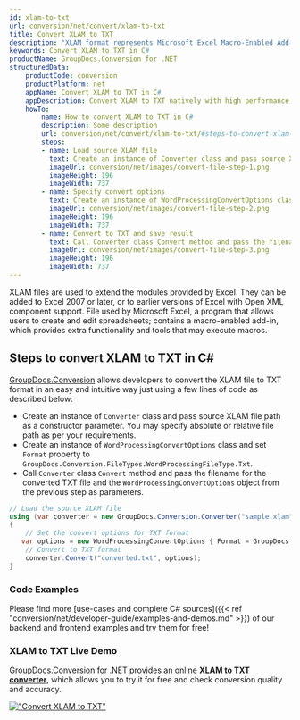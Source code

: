 ```yaml
---
id: xlam-to-txt
url: conversion/net/convert/xlam-to-txt
title: Convert XLAM to TXT
description: "XLAM format represents Microsoft Excel Macro-Enabled Add-In with .xlam extension. Learn how to convert XLAM to TXT file programmatically in C# language using GroupDocs.Conversion for .NET library."
keywords: Convert XLAM to TXT in C#
productName: GroupDocs.Conversion for .NET
structuredData:
    productCode: conversion
    productPlatform: net
    appName: Convert XLAM to TXT in C#
    appDescription: Convert XLAM to TXT natively with high performance using C# language and server side GroupDocs.Conversion for .NET APIs, without the use of any software like Microsoft or Open Office.
    howTo:
        name: How to convert XLAM to TXT in C# 
        description: Some description
        url: conversion/net/convert/xlam-to-txt/#steps-to-convert-xlam-to-txt-in-c
        steps:
        - name: Load source XLAM file 
          text: Create an instance of Converter class and pass source XLAM file path as a constructor parameter. You may specify absolute or relative file path as per your requirements. 
          imageUrl: conversion/net/images/convert-file-step-1.png
          imageHeight: 196
          imageWidth: 737
        - name: Specify convert options 
          text: Create an instance of WordProcessingConvertOptions class.
          imageUrl: conversion/net/images/convert-file-step-2.png
          imageHeight: 196
          imageWidth: 737
        - name: Convert to TXT and save result 
          text: Call Converter class Convert method and pass the filename for the converted HTML file and the WordProcessingConvertOptions object from the previous step as parameters.
          imageUrl: conversion/net/images/convert-file-step-3.png
          imageHeight: 196
          imageWidth: 737
---
```


XLAM files are used to extend the modules provided by Excel. They can be added to Excel 2007 or later, or to earlier versions of Excel with Open XML component support. File used by Microsoft Excel, a program that allows users to create and edit spreadsheets; contains a macro-enabled add-in, which provides extra functionality and tools that may execute macros.

## Steps to convert XLAM to TXT in C#

[GroupDocs.Conversion](https://products.groupdocs.com/conversion/net) allows developers to convert the XLAM file to TXT format in an easy and intuitive way just using a few lines of code as described below:

* Create an instance of `Converter` class and pass source XLAM file path as a constructor parameter. You may specify absolute or relative file path as per your requirements. 
* Create an instance of `WordProcessingConvertOptions` class and set `Format` property to `GroupDocs.Conversion.FileTypes.WordProcessingFileType.Txt`.
* Call `Converter` class `Convert` method and pass the filename for the converted TXT file and the `WordProcessingConvertOptions` object from the previous step as parameters.

```csharp
// Load the source XLAM file
using (var converter = new GroupDocs.Conversion.Converter("sample.xlam"))
{
    // Set the convert options for TXT format
   var options = new WordProcessingConvertOptions { Format = GroupDocs.Conversion.FileTypes.WordProcessingFileType.Txt };
    // Convert to TXT format
    converter.Convert("converted.txt", options);
}
```

### Code Examples

Please find more [use-cases and complete C# sources]({{< ref "conversion/net/developer-guide/examples-and-demos.md" >}}) of our backend and frontend examples and try them for free!

### XLAM to TXT Live Demo

GroupDocs.Conversion for .NET provides an online [**XLAM to TXT converter**](https://products.groupdocs.app/conversion/xlam-to-txt), which allows you to try it for free and check conversion quality and accuracy.

[!["Convert XLAM to TXT"](conversion/net/images/convert-to-txt/convert-xlam-to-txt.png)](https://products.groupdocs.app/conversion/xlam-to-txt)